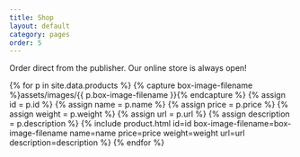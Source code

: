 ```yaml
---
title: Shop
layout: default
category: pages
order: 5
---
```


Order direct from the publisher. Our online store is always open!

{% for p in site.data.products %}
{% capture box-image-filename %}assets/images/{{ p.box-image-filename }}{% endcapture %}
{% assign id = p.id %}
{% assign name = p.name %}
{% assign price = p.price %}
{% assign weight = p.weight %}
{% assign url = p.url %}
{% assign description = p.description %}
{% include product.html id=id box-image-filename=box-image-filename name=name price=price weight=weight url=url description=description %}
{% endfor %}
